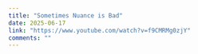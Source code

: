 ```yaml
---
title: "Sometimes Nuance is Bad"
date: 2025-06-17
link: "https://www.youtube.com/watch?v=f9CMRMg0zjY"
comments: ""
---
```


